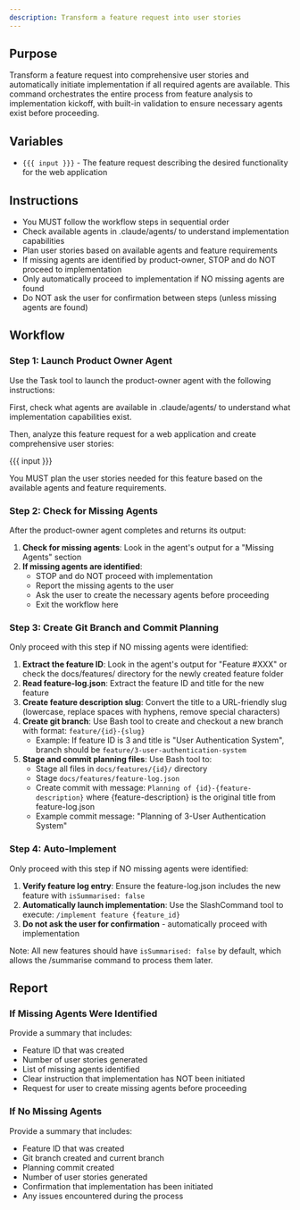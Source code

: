 ```yaml
---
description: Transform a feature request into user stories
---
```


## Purpose

Transform a feature request into comprehensive user stories and automatically initiate implementation if all required agents are available. This command orchestrates the entire process from feature analysis to implementation kickoff, with built-in validation to ensure necessary agents exist before proceeding.

## Variables

- `{{{ input }}}` - The feature request describing the desired functionality for the web application

## Instructions

- You MUST follow the workflow steps in sequential order
- Check available agents in .claude/agents/ to understand implementation capabilities
- Plan user stories based on available agents and feature requirements
- If missing agents are identified by product-owner, STOP and do NOT proceed to implementation
- Only automatically proceed to implementation if NO missing agents are found
- Do NOT ask the user for confirmation between steps (unless missing agents are found)

## Workflow

### Step 1: Launch Product Owner Agent

Use the Task tool to launch the product-owner agent with the following instructions:

First, check what agents are available in .claude/agents/ to understand what implementation capabilities exist.

Then, analyze this feature request for a web application and create comprehensive user stories:

{{{ input }}}

You MUST plan the user stories needed for this feature based on the available agents and feature requirements.

### Step 2: Check for Missing Agents

After the product-owner agent completes and returns its output:

1. **Check for missing agents**: Look in the agent's output for a "Missing Agents" section
2. **If missing agents are identified**:
   - STOP and do NOT proceed with implementation
   - Report the missing agents to the user
   - Ask the user to create the necessary agents before proceeding
   - Exit the workflow here

### Step 3: Create Git Branch and Commit Planning

Only proceed with this step if NO missing agents were identified:

1. **Extract the feature ID**: Look in the agent's output for "Feature #XXX" or check the docs/features/ directory for the newly created feature folder
2. **Read feature-log.json**: Extract the feature ID and title for the new feature
3. **Create feature description slug**: Convert the title to a URL-friendly slug (lowercase, replace spaces with hyphens, remove special characters)
4. **Create git branch**: Use Bash tool to create and checkout a new branch with format: `feature/{id}-{slug}`
   - Example: If feature ID is 3 and title is "User Authentication System", branch should be `feature/3-user-authentication-system`
5. **Stage and commit planning files**: Use Bash tool to:
   - Stage all files in `docs/features/{id}/` directory
   - Stage `docs/features/feature-log.json`
   - Create commit with message: `Planning of {id}-{feature-description}` where {feature-description} is the original title from feature-log.json
   - Example commit message: "Planning of 3-User Authentication System"

### Step 4: Auto-Implement

Only proceed with this step if NO missing agents were identified:

1. **Verify feature log entry**: Ensure the feature-log.json includes the new feature with `isSummarised: false`
2. **Automatically launch implementation**: Use the SlashCommand tool to execute: `/implement feature {feature_id}`
3. **Do not ask the user for confirmation** - automatically proceed with implementation

Note: All new features should have `isSummarised: false` by default, which allows the /summarise command to process them later.

## Report

### If Missing Agents Were Identified

Provide a summary that includes:
- Feature ID that was created
- Number of user stories generated
- List of missing agents identified
- Clear instruction that implementation has NOT been initiated
- Request for user to create missing agents before proceeding

### If No Missing Agents

Provide a summary that includes:
- Feature ID that was created
- Git branch created and current branch
- Planning commit created
- Number of user stories generated
- Confirmation that implementation has been initiated
- Any issues encountered during the process
